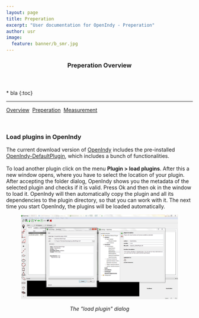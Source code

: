```yaml
---
layout: page
title: Preperation
excerpt: "User documentation for OpenIndy - Preperation"
author: usr
image:
  feature: banner/b_smr.jpg
---
```


<section id="table-of-contents" class="toc">
  <header>
    <h3>Preperation Overview</h3>
  </header>
<div id="drawer" markdown="1">
* bla
{:toc}

</div>
</section><!-- /#table-of-contents -->

---

<a href="/documentation/docu-usr" class="btn">Overview</a>&nbsp;&nbsp;<a href="/documentation/docu-usr/preperation" class="btn">Preperation</a>&nbsp;&nbsp;<a href="/documentation/docu-usr/measurement" class="btn">Measurement</a>&nbsp;&nbsp;

<br>

### Load plugins in OpenIndy

The current download version of [OpenIndy](/download) includes the pre-installed [OpenIndy-DefaultPlugin](https://github.com/OpenIndy/OpenIndy-DefaultPlugin), which includes a bunch of functionalities.<br><br>
To load another plugin click on the menu **Plugin > load plugins**. After this a new window opens, where you have to select the location of your plugin. After accepting the folder dialog, OpenIndy shows you the metadata of the selected plugin and checks if it is valid. Press Ok and then ok in the window to load it. OpenIndy will then automatically copy the plugin and all its dependencies to the plugin directory, so that you can work with it.
The next time you start OpenIndy, the plugins will be loaded automatically.
<figure >
	<a href="../images/usr/cme/loadPlugin.png"><img src="/documentation/images/usr/cme/loadPlugin.png"></a>
	<p align="middle"><i>The "load plugin" dialog</i></p>
</figure>
